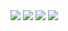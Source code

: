 <img src="content/논란및사건사고/논사1.png" />
<img src="content/논란및사건사고/논사2.png" />
<img src="content/논란및사건사고/논사3.png" />
<img src="content/논란및사건사고/논사4.png" />
